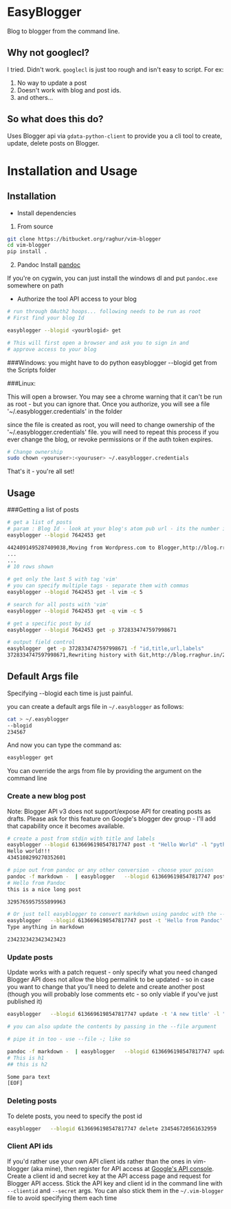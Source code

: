 # EasyBlogger
Blog to blogger from the command line.


## Why not googlecl?
I tried. Didn't work. `googlecl` is just too rough and isn't easy to script. For ex:

1. No way to update a post
2. Doesn't work with blog and post ids.
3. and others...

## So what does this do?
Uses Blogger api via  `gdata-python-client` to provide you a cli tool to create, update, delete posts on Blogger.

# Installation and Usage

## Installation

* Install dependencies

1. From source

~~~bash
git clone https://bitbucket.org/raghur/vim-blogger
cd vim-blogger
pip install .
~~~

2. Pandoc
Install [pandoc](http://johnmacfarlane.net/pandoc/installing.html)

If you're on cygwin, you can just install the windows dl and put `pandoc.exe` somewhere on path

* Authorize the tool API access to your blog

~~~bash
# run through OAuth2 hoops... following needs to be run as root
# First find your blog Id

easyblogger --blogid <yourblogid> get

# This will first open a browser and ask you to sign in and 
# approve access to your blog
~~~

###Windows: 
you might have to do python easyblogger --blogid <yourblogid> get from the Scripts folder

###Linux:

This will open a browser. You may see a chrome warning that it can't 
be run as root - but you can ignore that.
Once you authorize, you will see a file '~/.easyblogger.credentials' in the folder

since the file is created as root, you will need to change ownership of the 
'~/.easyblogger.credentials' file. 
you will need to repeat  this process if you ever change the blog, or revoke 
permissions or if the auth token expires.

~~~bash
# Change ownership
sudo chown <youruser>:<youruser> ~/.easyblogger.credentials 
~~~

That's it - you're all set!


## Usage

###Getting a list of posts

~~~bash
# get a list of posts
# param : Blog Id - look at your blog's atom pub url - its the number in the url.
easyblogger --blogid 7642453 get 

4424091495287409038,Moving from Wordpress.com to Blogger,http://blog.rraghur.in/2013/08/moving-from-wordpresscom-to-blogger.html
...
...
# 10 rows shown

# get only the last 5 with tag 'vim'
# you can specify multiple tags - separate them with commas
easyblogger --blogid 7642453 get -l vim -c 5

# search for all posts with 'vim'
easyblogger --blogid 7642453 get -q vim -c 5

# get a specific post by id
easyblogger --blogid 7642453 get -p 3728334747597998671

# output field control
easyblogger  get -p 3728334747597998671 -f "id,title,url,labels"
3728334747597998671,Rewriting history with Git,http://blog.rraghur.in/2012/12/rewriting-history-with-git.html,[u'git', u'HOWTO', u'Tips']
~~~

## Default Args file
Specifying --blogid each time is just painful.

you can create a default args file in `~/.easyblogger` as follows:

~~~bash
cat > ~/.easyblogger
--blogid
234567
~~~

And now you can type the command as:

~~~bash
easyblogger get
~~~
You can override the args from file by providing the argument on the command line

### Create a new blog post

Note: Blogger API v3 does not support/expose API for creating posts as drafts. 
Please ask for this feature on Google's blogger dev group - I'll add that capability once it becomes available.

~~~bash
# create a post from stdin with title and labels
easyblogger --blogid 6136696198547817747 post -t "Hello World" -l "python,hello" -
Hello world!!!
4345108299270352601

# pipe out from pandoc or any other conversion - choose your poison
pandoc -f markdown -  | easyblogger   --blogid 6136696198547817747 post -t 'Hello from Pandoc' 
# Hello from Pandoc
this is a nice long post

3295765957555899963

# Or just tell easyblogger to convert markdown using pandoc with the --md arg
easyblogger   --blogid 6136696198547817747 post -t 'Hello from Pandoc' --md -f -
Type anything in markdown

2342323423423423423
~~~

### Update posts

Update works with a patch request - only specify what you need changed
Blogger API does not allow the blog permalink to be updated - so in case you want to change that you'll need to delete and create another post (though you will probably lose comments etc - so only viable if you've just published it)

~~~bash
easyblogger   --blogid 6136696198547817747 update -t 'A new title' -l "new,labels" 3295765957555899963

# you can also update the contents by passing in the --file argument

# pipe it in too - use --file -; like so

pandoc -f markdown -  | easyblogger   --blogid 6136696198547817747 update -t 'Hello from Pandoc' --file - 3295765957555899963 
# This is h1
## this is h2

Some para text
[EOF]
~~~

### Deleting posts

To delete posts, you need to specify the post id

~~~bash
easyblogger   --blogid 6136696198547817747 delete 234546720561632959 
~~~


### Client API ids
If you'd rather use your own API client ids rather than the ones in vim-blogger (aka mine), then register for API 
access at [Google's API console](https://code.google.com/apis/console). Create a client id and secret key at the API access 
page and request for Blogger API access. Stick the API key and client id in the command line with `--clientid` and `--secret`
args. You can also stick them in the `~/.vim-blogger` file to avoid specifying them each time
